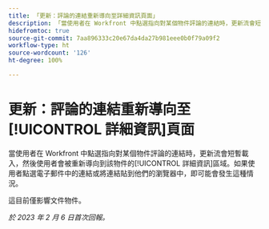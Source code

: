 ```yaml
---
title: 「更新：評論的連結重新導向至詳細資訊頁面」
description: 「當使用者在 Workfront 中點選指向對某個物件評論的連結時，更新流會短暫載入，然後使用者會被重新導向到該物件的詳細資訊區域。如果使用者點選電子郵件中的連結或將連結貼到他們的瀏覽器中，即可能會發生這種情況。」
hidefromtoc: true
source-git-commit: 7aa896333c20e67da4da27b981eee0b0f79a09f2
workflow-type: ht
source-wordcount: '126'
ht-degree: 100%

---
```



# 更新：評論的連結重新導向至[!UICONTROL 詳細資訊]頁面

當使用者在 Workfront 中點選指向對某個物件評論的連結時，更新流會短暫載入，然後使用者會被重新導向到該物件的[!UICONTROL 詳細資訊]區域。如果使用者點選電子郵件中的連結或將連結貼到他們的瀏覽器中，即可能會發生這種情況。

這目前僅影響文件物件。

_於 2023 年 2 月 6 日首次回報。_

